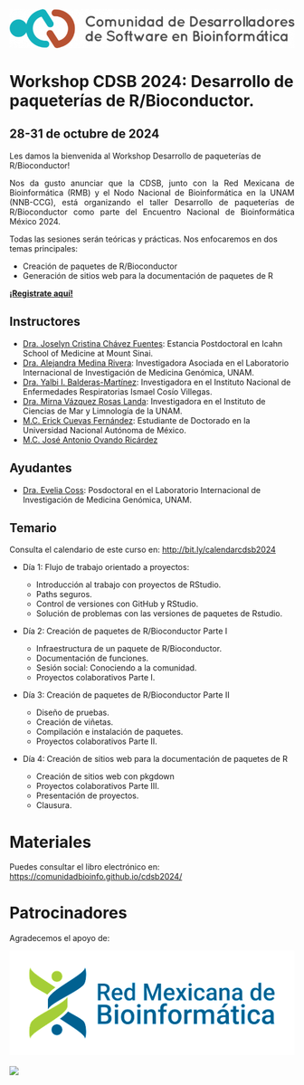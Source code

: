 ![](img/logo.png)

# Workshop CDSB 2024: Desarrollo de paqueterías de R/Bioconductor.

## 28-31 de octubre de 2024

Les damos la bienvenida al Workshop Desarrollo de paqueterías de R/Bioconductor! 

<p align="justify">
Nos da gusto anunciar que la CDSB, junto con la Red Mexicana de Bioinformática (RMB) y el Nodo Nacional de Bioinformática en la UNAM (NNB-CCG), está organizando el taller Desarrollo de paqueterías de R/Bioconductor como parte del Encuentro Nacional de Bioinformática México 2024.

Todas las sesiones serán teóricas y prácticas. Nos enfocaremos en dos temas principales: 
</p>

- Creación de paquetes de R/Bioconductor
- Generación de sitios web para la documentación de paquetes de R

[**¡Registrate aquí!**](https://www.nnb.unam.mx/EBM2024/registro/)


## Instructores

- [Dra. Joselyn Cristina Chávez Fuentes](https://comunidadbioinfo.github.io/es/authors/josschavezf/): Estancia Postdoctoral en Icahn School of Medicine at Mount Sinai.
- [Dra. Alejandra Medina Rivera](https://comunidadbioinfo.github.io/es/authors/amedina/): Investigadora Asociada en el Laboratorio Internacional de Investigación de Medicina Genómica, UNAM. 
- [Dra. Yalbi I. Balderas-Martínez](https://comunidadbioinfo.github.io/es/authors/yalbibalderas/): Investigadora en el Instituto Nacional de Enfermedades Respiratorias Ismael Cosío Villegas.
- [Dra. Mirna Vázquez Rosas Landa](https://comunidadbioinfo.github.io/es/authors/mirnavrl/): Investigadora en el Instituto de Ciencias de Mar y Limnología de la UNAM.
- [M.C. Erick Cuevas Fernández](https://comunidadbioinfo.github.io/es/authors/erickcufe/): Estudiante de Doctorado en la Universidad Nacional Autónoma de México.
- [M.C. José Antonio Ovando Ricárdez](https://comunidadbioinfo.github.io/es/authors/joseovando/)

## Ayudantes

- [Dra. Evelia Coss](https://github.com/EveliaCoss): Posdoctoral en el Laboratorio Internacional de Investigación de Medicina Genómica, UNAM. 

## Temario 

Consulta el calendario de este curso en: <http://bit.ly/calendarcdsb2024>

- Día 1: Flujo de trabajo orientado a proyectos:
  - Introducción al trabajo con proyectos de RStudio.
  - Paths seguros.
  - Control de versiones con GitHub y RStudio. 
  - Solución de problemas con las versiones de paquetes de Rstudio.

- Día 2: Creación de paquetes de R/Bioconductor Parte I
  
  - Infraestructura de un paquete de R/Bioconductor.
  - Documentación de funciones.
  - Sesión social: Conociendo a la comunidad.
  - Proyectos colaborativos Parte I.

- Día 3: Creación de paquetes de R/Bioconductor Parte II
  - Diseño de pruebas.
  - Creación de viñetas.
  - Compilación e instalación de paquetes.
  - Proyectos colaborativos Parte II.

- Día 4: Creación de sitios web para la documentación de paquetes de R
  - Creación de sitios web con pkgdown 
  - Proyectos colaborativos Parte III. 
  - Presentación de proyectos.
  - Clausura.

# Materiales

Puedes consultar el libro electrónico en: https://comunidadbioinfo.github.io/cdsb2024/

# Patrocinadores

Agradecemos el apoyo de:

![](img/rmb.png)

<a href="https://www.nnb.unam.mx/"><img src="https://www.nnb.unam.mx/wp-content/uploads/2021/04/logo-principal.png" width="400px" align="center"/></a>

